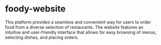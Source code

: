 # foody-website
This platform provides a seamless and convenient way for users to order food from a diverse selection of restaurants. The website features an intuitive and user-friendly interface that allows for easy browsing of menus, selecting dishes, and placing orders. 
